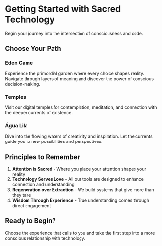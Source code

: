 # Getting Started with Sacred Technology

Begin your journey into the intersection of consciousness and code.

## Choose Your Path

### Eden Game
Experience the primordial garden where every choice shapes reality. Navigate through layers of meaning and discover the power of conscious decision-making.

### Temples
Visit our digital temples for contemplation, meditation, and connection with the deeper currents of existence.

### Água Lila
Dive into the flowing waters of creativity and inspiration. Let the currents guide you to new possibilities and perspectives.

## Principles to Remember

1. **Attention is Sacred** - Where you place your attention shapes your reality
2. **Technology Serves Love** - All our tools are designed to enhance connection and understanding
3. **Regeneration over Extraction** - We build systems that give more than they take
4. **Wisdom Through Experience** - True understanding comes through direct engagement

## Ready to Begin?

Choose the experience that calls to you and take the first step into a more conscious relationship with technology.